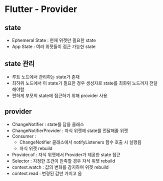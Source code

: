 # Flutter - Provider

## state
- Ephemeral State : 현재 위젯만 필요한 state
- App State : 여러 위젯들이 접근 가능한 state

## state 관리
- 루트 노드에서 관리하는 state가 존재
- 최하위 노드에서 이 state가 필요한 경우 생성자로 state를 최화위 노드까지 전달 해야함
- 편하게 부모의 state에 접근하기 위해 provider 사용

## provider
- ChangeNotifier : state를 담을 클래스
- ChangeNotifierProvider : 자식 위젯에 state를 전달해줄 위젯
- Consumer : 
    - ChangeNotifier 클래스에서 notifyListeners 함수 호출 시 실행됨
    - 자식 위젯 rebuild
- Provider.of : 자식 위젯에서 Provider가 제공한 state 접근
- Selector : 지정한 조건이 만족할 경우 자식 위젯 rebuild
- context.watch<T> : 값의 변화를 감지하여 위젯 rebuild
- context.read<T> : 변경된 값만 가지고 옴 